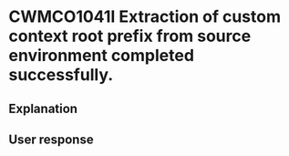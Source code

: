 # CWMCO1041I Extraction of custom context root prefix from source environment completed successfully.

## Explanation

## User response